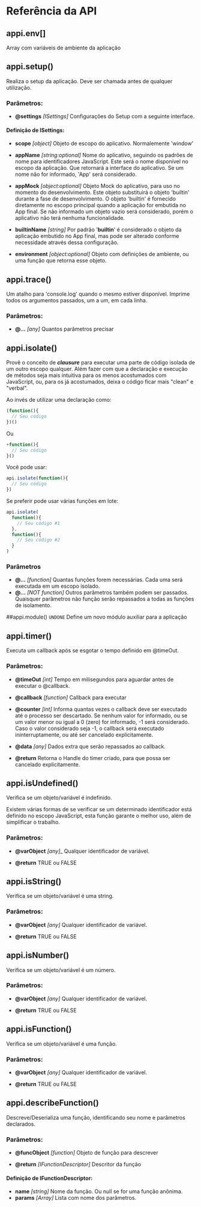 # Referência da API

## appi.env[]

Array com variáveis de ambiente da aplicação

## appi.setup()

Realiza o setup da aplicação. Deve ser chamada antes de qualquer utilização.

### Parâmetros:

* __@settings__ _[ISettings]_ Configurações do Setup com a seguinte interface.

#### Definição de __ISettings__:

* __scope__ _[object]_ Objeto de escopo do aplicativo. Normalemente 'window'

* __appName__ _[string:optional]_ Nome do aplicativo, seguindo os padrões de nome para identificadores JavaScript. Este será o nome disponível no escopo da aplicação. Que retornará a interface do aplicativo. Se um nome não for informado, 'App' será considerado.

* __appMock__ _[object:optional]_ Objeto Mock do aplicativo, para uso no momento do desenvolvimento. Este objeto substituirá o objeto 'builtin' durante a fase de desenvolvimento. O objeto 'builtin' é fornecido diretamente no escopo principal quando a aplicação for embutida no App final. Se não informado um objeto vazio será considerado, porém o aplicativo não terá nenhuma funcionalidade.

* __builtinName__ _[string]_ Por padrão '__builtin__' é considerado o objeto da aplicação embutido no App final, mas pode ser alterado conforme necessidade através dessa configuração.

* __environment__ _[object:optional]_ Objeto com definições de ambiente, ou uma função que retorna esse objeto.

## appi.trace()

Um atalho para 'console.log' quando o mesmo estiver disponível. Imprime todos os argumentos passados, um a um, em cada linha.

### Parâmetros:

* __@...__ _[any]_ Quantos parâmetros precisar

## appi.isolate()

Provê o conceito de ___clausure___ para executar uma parte de código isolada de um outro escopo qualquer. Além fazer com que a declaração e execução de métodos seja mais intuitiva para os menos acostumados com JavaScript, ou, para os já acostumados, deixa o código ficar mais "clean" e "verbal".

Ao invés de utilizar uma declaração como:

```js
(function(){
  // Seu código
})()
```

Ou

```js
+function(){
  // Seu código
}()
```

Você pode usar:

```js
api.isolate(function(){
  // Seu código
})
```

Se preferir pode usar várias funções em lote:

```js
api.isolate(
  function(){
    // Seu código #1
  },
  function(){
    // Seu código #2
  }
)
```

### Parâmetros

* __@...__ _[function]_ Quantas funções forem necessárias. Cada uma será executada em um escopo isolado.
* __@...__ _[NOT function]_ Outros parâmetros também podem ser passados. Quaisquer parâmetros não função serão repassados a todas as funções de isolamento.

##appi.module()
`UNDONE` Define um novo módulo auxiliar para a aplicação

## appi.timer()

Executa um callback após se esgotar o tempo definido em @timeOut.

### Parâmetros:

* __@timeOut__ _[int]_   Tempo em milisegundos para aguardar antes de executar o @callback.

* __@callback__ _[function]_ Callback para executar

* __@counter__ _[int]_ Informa quantas vezes o callback deve ser executado até o processo ser descartado. Se nenhum valor for informado, ou se um valor menor ou igual a 0 (zero) for informado, -1 será  considerado. Caso o valor considerado seja -1, o callback será executado ininterruptamente, ou até ser cancelado explicitamente.

* __@data__  _[any]_ Dados extra que serão repassados ao callback.

* __@return__  Retorna o Handle do timer criado, para que possa ser cancelado explicitamente.

## appi.isUndefined()

Verifica se um objeto/variável é indefinido.

Existem várias formas de se verificar se um determinado identificador está definido no escopo JavaScript, esta função garante o melhor uso, além de simplificar o trabalho.

### Parâmetros:

* __@varObject__ _[any]__  Qualquer identificador de variável.

* __@return__ TRUE ou FALSE

## appi.isString()

Verifica se um objeto/variável é uma string.

### Parâmetros:

* __@varObject__ _[any]_ Qualquer identificador de variável.

* __@return__ TRUE ou FALSE

## appi.isNumber()

Verifica se um objeto/variável é um número.

### Parâmetros:

* __@varObject__ _[any]_ Qualquer identificador de variável.

* __@return__ TRUE ou FALSE

## appi.isFunction()

Verifica se um objeto/variável é uma função.

### Parâmetros:

* __@varObject__ _[any]_ Qualquer identificador de variável.

* __@return__ TRUE ou FALSE

## appi.describeFunction()

Descreve/Deserializa uma função, identificando seu nome e parâmetros declarados.

### Parâmetros:

* __@funcObject__ _[function]_ Objeto de função para descrever

* __@return__ _[IFunctionDescriptor]_ Descritor da função

#### Definição de __IFunctionDescriptor__:

* __name__ _[string]_ Nome da função. Ou null se for uma função anônima.
* __params__ _[Array]_ Lista com nome dos parâmetros.